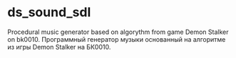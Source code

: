 # ds_sound_sdl
Procedural music generator based on algorythm from game Demon Stalker on bk0010. Программный генератор музыки основанный на алгоритме из игры Demon Stalker на БК0010.
